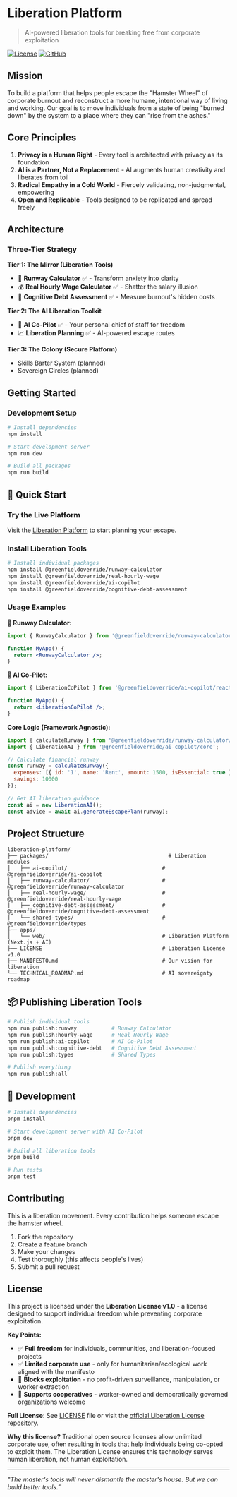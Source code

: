 # Liberation Platform

> AI-powered liberation tools for breaking free from corporate exploitation

[![License](https://img.shields.io/badge/license-Liberation--1.0-blue.svg)](https://github.com/liberationlicense/license/blob/v1.0.0/LICENSE.md)
[![GitHub](https://img.shields.io/github/stars/thegreenfieldoverride/liberation-platform?style=social)](https://github.com/thegreenfieldoverride/liberation-platform)

## Mission

To build a platform that helps people escape the "Hamster Wheel" of corporate burnout and reconstruct a more humane, intentional way of living and working. Our goal is to move individuals from a state of being "burned down" by the system to a place where they can "rise from the ashes."

## Core Principles

1. **Privacy is a Human Right** - Every tool is architected with privacy as its foundation
2. **AI is a Partner, Not a Replacement** - AI augments human creativity and liberates from toil  
3. **Radical Empathy in a Cold World** - Fiercely validating, non-judgmental, empowering
4. **Open and Replicable** - Tools designed to be replicated and spread freely

## Architecture

### Three-Tier Strategy

**Tier 1: The Mirror (Liberation Tools)**
- 🚀 **Runway Calculator** ✅ - Transform anxiety into clarity 
- 💰 **Real Hourly Wage Calculator** ✅ - Shatter the salary illusion
- 🧠 **Cognitive Debt Assessment** ✅ - Measure burnout's hidden costs

**Tier 2: The AI Liberation Toolkit**  
- 🤖 **AI Co-Pilot** ✅ - Your personal chief of staff for freedom
- 📈 **Liberation Planning** ✅ - AI-powered escape routes

**Tier 3: The Colony (Secure Platform)**
- Skills Barter System (planned)
- Sovereign Circles (planned)

## Getting Started

### Development Setup

```bash
# Install dependencies
npm install

# Start development server
npm run dev

# Build all packages
npm run build
```

## 🚀 Quick Start

### Try the Live Platform

Visit the [Liberation Platform](https://liberation-platform.vercel.app) to start planning your escape.

### Install Liberation Tools

```bash
# Install individual packages
npm install @greenfieldoverride/runway-calculator
npm install @greenfieldoverride/real-hourly-wage  
npm install @greenfieldoverride/ai-copilot
npm install @greenfieldoverride/cognitive-debt-assessment
```

### Usage Examples

**🚀 Runway Calculator:**
```jsx
import { RunwayCalculator } from '@greenfieldoverride/runway-calculator/react';

function MyApp() {
  return <RunwayCalculator />;
}
```

**🤖 AI Co-Pilot:**
```jsx
import { LiberationCoPilot } from '@greenfieldoverride/ai-copilot/react';

function MyApp() {
  return <LiberationCoPilot />;
}
```

**Core Logic (Framework Agnostic):**
```js
import { calculateRunway } from '@greenfieldoverride/runway-calculator/core';
import { LiberationAI } from '@greenfieldoverride/ai-copilot/core';

// Calculate financial runway
const runway = calculateRunway({
  expenses: [{ id: '1', name: 'Rent', amount: 1500, isEssential: true }],
  savings: 10000
});

// Get AI liberation guidance  
const ai = new LiberationAI();
const advice = await ai.generateEscapePlan(runway);
```

## Project Structure

```
liberation-platform/
├── packages/                                      # Liberation modules
│   ├── ai-copilot/                              # @greenfieldoverride/ai-copilot
│   ├── runway-calculator/                       # @greenfieldoverride/runway-calculator  
│   ├── real-hourly-wage/                        # @greenfieldoverride/real-hourly-wage
│   ├── cognitive-debt-assessment/               # @greenfieldoverride/cognitive-debt-assessment
│   └── shared-types/                            # @greenfieldoverride/types
├── apps/
│   └── web/                                     # Liberation Platform (Next.js + AI)
├── LICENSE                                      # Liberation License v1.0
├── MANIFESTO.md                                 # Our vision for liberation
└── TECHNICAL_ROADMAP.md                         # AI sovereignty roadmap
```

## 📦 Publishing Liberation Tools

```bash
# Publish individual tools
npm run publish:runway           # Runway Calculator
npm run publish:hourly-wage      # Real Hourly Wage
npm run publish:ai-copilot       # AI Co-Pilot  
npm run publish:cognitive-debt   # Cognitive Debt Assessment
npm run publish:types            # Shared Types

# Publish everything
npm run publish:all
```

## 🔧 Development

```bash
# Install dependencies  
pnpm install

# Start development server with AI Co-Pilot
pnpm dev

# Build all liberation tools
pnpm build

# Run tests
pnpm test
```

## Contributing

This is a liberation movement. Every contribution helps someone escape the hamster wheel.

1. Fork the repository
2. Create a feature branch
3. Make your changes
4. Test thoroughly (this affects people's lives)
5. Submit a pull request

## License

This project is licensed under the **Liberation License v1.0** - a license designed to support individual freedom while preventing corporate exploitation.

**Key Points:**
- ✅ **Full freedom** for individuals, communities, and liberation-focused projects
- ✅ **Limited corporate use** - only for humanitarian/ecological work aligned with the manifesto
- 🚫 **Blocks exploitation** - no profit-driven surveillance, manipulation, or worker extraction
- 🤝 **Supports cooperatives** - worker-owned and democratically governed organizations welcome

**Full License**: See [LICENSE](./LICENSE) file or visit the [official Liberation License repository](https://github.com/liberationlicense/license/blob/v1.0.0/LICENSE.md).

**Why this license?** Traditional open source licenses allow unlimited corporate use, often resulting in tools that help individuals being co-opted to exploit them. The Liberation License ensures this technology serves human liberation, not human exploitation.

---

*"The master's tools will never dismantle the master's house. But we can build better tools."*